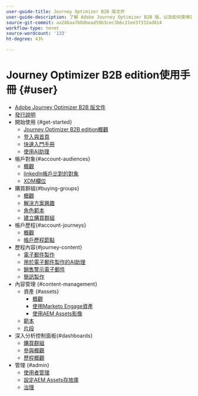 ```yaml
---
user-guide-title: Journey Optimizer B2B 版文件
user-guide-description: 了解 Adobe Journey Optimizer B2B 版，以及如何使用它透過內建生成式 AI 和業界領先的自動化來編排帳戶和購買群組旅程。
source-git-commit: aa286aa7b0dbead59b3cec3b6c21ee3f332ad814
workflow-type: tm+mt
source-wordcount: '133'
ht-degree: 43%

---
```



# Journey Optimizer B2B edition使用手冊 {#user}

+ [Adobe Journey Optimizer B2B 版文件](guide-overview.md)
+ [發行說明](./release-notes/release-notes.md)
+ 開始使用 {#get-started}
   + [Journey Optimizer B2B edition概觀](about-journey-optimizer-b2b-edition.md)
   + [登入與首頁](home-page.md)
   + [快速入門手冊](./start/get-started.md)
   + [使用AI助理](./start/ai-assistant.md)
+ 帳戶對象{#account-audiences}
   + [概觀](./audiences/account-audience-overview.md)
   + [linkedIn帳戶比對的對象](./data/linkedin-account-matched-audiences.md)
   + [XDM欄位](./data/field-mapping.md)
+ 購買群組{#buying-groups}
   + [概觀](./buying-groups/buying-groups-overview.md)
   + [解決方案興趣](./buying-groups/solution-interests.md)
   + [角色範本](./buying-groups/buying-groups-role-templates.md)
   + [建立購買群組](./buying-groups/buying-groups-create.md)
+ 帳戶歷程{#account-journeys}
   + [概觀](./journeys/journey-overview.md)
   + [帳戶歷程節點](./journeys/journey-nodes.md)
+ 歷程內容{#journey-content}
   + [電子郵件製作](./content/email-authoring.md)
   + [用於電子郵件製作的AI助理](./content/ai-assistant-emails.md)
   + [銷售警示電子郵件](./content/sales-alert-email.md)
   + [簡訊製作](./content/sms-authoring.md)
+ 內容管理 {#content-management}
   + 資產 {#assets}
      + [概觀](./content/assets-overview.md)
      + [使用Marketo Engage資產](./content/marketo-engage-design-studio.md)
      + [使用AEM Assets影像](./content/aem-assets.md)
   + [範本](./content/email-templates.md)
   + [片段](./content/fragments.md)
+ 深入分析控制面板{#dashboards}
   + [購買群組](./dashboards/buying-groups-dashboard.md)
   + [參與概觀](./dashboards/engagement-dashboard.md)
   + [歷程概觀](./dashboards/journeys-dashboard.md)
+ 管理 {#admin}
   + [使用者管理](./admin/user-management.md)
   + [設定AEM Assets存放庫](./admin/configure-aem-repositories.md)
   + [治理](./admin/governance.md)
